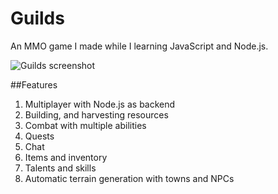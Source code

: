 Guilds
======

An MMO game I made while I learning JavaScript and Node.js.

![Guilds screenshot](http://i1.wp.com/jancorazza.com/wordpress/wp-content/uploads/2013/12/firstTown-e1400344370449.png?resize=1544%2C706)

##Features

1. Multiplayer with Node.js as backend
2. Building, and harvesting resources
3. Combat with multiple abilities
4. Quests
5. Chat
5. Items and inventory
6. Talents and skills
7. Automatic terrain generation with towns and NPCs
